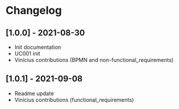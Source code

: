 # Changelog

## [1.0.0] - 2021-08-30
- Init documentation
- UC001 init
- Vinícius contributions (BPMN and non-functional_requirements)

## [1.0.1] - 2021-09-08
- Readme update
- Vinícius contributions (functional_requirements)
